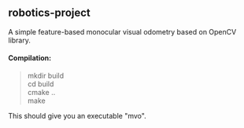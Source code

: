 ## robotics-project
A simple feature-based monocular visual odometry based on OpenCV library.  
#### Compilation:
  > mkdir build  
  > cd build  
  > cmake ..  
  > make  

This should give you an executable "mvo".  
